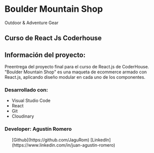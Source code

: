 # Boulder Mountain Shop

Outdoor & Adventure Gear

## Curso de React Js Coderhouse

## Información del proyecto:
Preentrega del proyecto final para el curso de React.js de CoderHouse.
"Boulder Mountain Shop" es una maqueta de ecommerce armado con React.js, aplicando diseño modular en cada uno de los componentes.

### Desarrollado con:

<ul>
    <li>Visual Studio Code</li>
    <li>React</li>
    <li>Git</li>
    <li>Cloudinary</li>
</ul>

### Developer: Agustín Romero


<ul>
[Github](https://github.com/JaguRom)
[LinkedIn](https://www.linkedin.com/in/juan-agustin-romero)
</ul>

